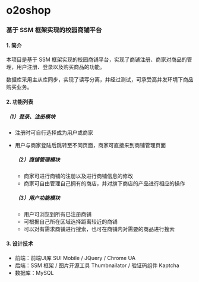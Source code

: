 # o2oshop
### 基于 SSM 框架实现的校园商铺平台

#### 1. 简介

本项目是基于 SSM 框架实现的校园商铺平台，实现了商铺注册、商家对商品的管理，用户注册、登录以及购买商品的功能。

数据库采用主从库同步，实现了读写分离，并经过测试，可承受高并发环境下商品购买业务。

#### 2.  功能列表

##### （1）登录、注册模块

- 注册时可自行选择成为用户或商家

- 用户与商家登陆后跳转至不同页面，商家可直接来到商铺管理页面

  ##### （2）商铺管理模块

  - 商家可进行商铺的注册以及进行商铺信息的修改
  - 商家可自由管理自己拥有的商店，并对旗下商店的产品进行相应的操作

  ##### （3）用户功能模块

  - 用户可浏览到所有已注册商铺
  - 可根据自己所在区域选择距离较近的商铺
  - 可以对有需求商铺进行搜索，也可在商铺内对需要的商品进行搜索

#### 3. 设计技术

- 前端：前端UI库 SUI Mobile / JQuery / Chrome UA
- 后端：SSM 框架 / 图片开源工具 Thumbnailator / 验证码组件 Kaptcha
- 数据库：MySQL
